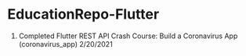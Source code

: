 # EducationRepo-Flutter
1. Completed Flutter REST API Crash Course: Build a Coronavirus App (coronavirus_app) 2/20/2021
